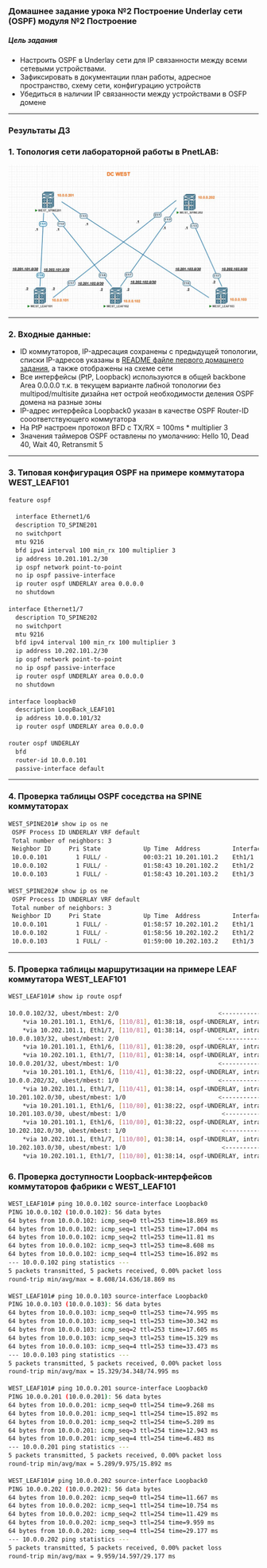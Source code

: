 ### Домашнее задание урока №2  Построение Underlay сети (OSPF) модуля №2 Построение

##### Цель задания
- Настроить OSPF в Underlay сети для IP связанности между всеми сетевыми устройствами.
- Зафиксировать в документации план работы, адресное пространство, схему сети, конфигурацию устройств
- Убедиться в наличии IP связанности между устройствами в OSFP домене


---

### Результаты ДЗ

### **1. Топология сети лабораторной работы в PnetLAB**:

 [<img src="WEST_DC_topology_for_OSPF_1.JPG">](https://github.com/R0gerWilco/OTUS_DC/blob/main/Homework/Module2/Lesson02/WEST_DC_topology_for_OSPF_1.JPG)

---

### **2. Входные данные**:
- ID коммутаторов, IP-адресация сохранены с предыдущей топологии, списки IP-адресов указаны в [README файле первого домашнего задания](https://github.com/R0gerWilco/OTUS_DC/blob/main/Homework/Module1/Lesson03/README.md), а также отображены на схеме сети 
- Все интерфейсы (PtP, Loopback) используются в общей backbone Area 0.0.0.0 т.к. в текущем варианте лабной топологии без multipod/multisite дизайна нет острой необходимости деления OSPF домена на разные зоны 
- IP-адрес интерфейса Loopback0 указан в качестве OSPF Router-ID сооответствующего коммутатора
- На PtP настроен протокол BFD с TX/RX = 100ms * multiplier 3
- Значения таймеров OSPF оставлены по умолачнию: Hello 10, Dead 40, Wait 40, Retransmit 5


---
### **3. Типовая конфигурация OSPF на примере коммутатора WEST_LEAF101**
```bash
feature ospf

  interface Ethernet1/6
  description TO_SPINE201
  no switchport
  mtu 9216
  bfd ipv4 interval 100 min_rx 100 multiplier 3
  ip address 10.201.101.2/30
  ip ospf network point-to-point
  no ip ospf passive-interface
  ip router ospf UNDERLAY area 0.0.0.0
  no shutdown

interface Ethernet1/7
  description TO_SPINE202
  no switchport
  mtu 9216
  bfd ipv4 interval 100 min_rx 100 multiplier 3
  ip address 10.202.101.2/30
  ip ospf network point-to-point
  no ip ospf passive-interface
  ip router ospf UNDERLAY area 0.0.0.0
  no shutdown

interface loopback0
  description LoopBack_LEAF101
  ip address 10.0.0.101/32
  ip router ospf UNDERLAY area 0.0.0.0

router ospf UNDERLAY
  bfd
  router-id 10.0.0.101
  passive-interface default
```
---

### **4. Проверка таблицы OSPF соседства на SPINE коммутаторах**
```bash
WEST_SPINE201# show ip os ne
 OSPF Process ID UNDERLAY VRF default
 Total number of neighbors: 3
 Neighbor ID     Pri State            Up Time  Address         Interface
 10.0.0.101        1 FULL/ -          00:03:21 10.201.101.2    Eth1/1     <----------------------- LEAF 101   
 10.0.0.102        1 FULL/ -          01:58:43 10.201.102.2    Eth1/2     <----------------------- LEAF 102
 10.0.0.103        1 FULL/ -          01:58:43 10.201.103.2    Eth1/3     <----------------------- LEAF 103

WEST_SPINE202# show ip os ne
 OSPF Process ID UNDERLAY VRF default
 Total number of neighbors: 3
 Neighbor ID     Pri State            Up Time  Address         Interface
 10.0.0.101        1 FULL/ -          01:58:57 10.202.101.2    Eth1/1     <----------------------- LEAF 101
 10.0.0.102        1 FULL/ -          01:58:56 10.202.102.2    Eth1/2     <----------------------- LEAF 102
 10.0.0.103        1 FULL/ -          01:59:00 10.202.103.2    Eth1/3     <----------------------- LEAF 103
```

---

### **5. Проверка таблицы маршрутизации на примере LEAF коммутатора WEST_LEAF101**
```bash
WEST_LEAF101# show ip route ospf

10.0.0.102/32, ubest/mbest: 2/0                            <-----------------------Loopback LEAF 102 via SPINE 201 & SPINE 202 
    *via 10.201.101.1, Eth1/6, [110/81], 01:38:18, ospf-UNDERLAY, intra
    *via 10.202.101.1, Eth1/7, [110/81], 01:38:14, ospf-UNDERLAY, intra
10.0.0.103/32, ubest/mbest: 2/0                            <-----------------------Loopback LEAF 103 via SPINE 201 & SPINE 202
    *via 10.201.101.1, Eth1/6, [110/81], 01:38:20, ospf-UNDERLAY, intra
    *via 10.202.101.1, Eth1/7, [110/81], 01:38:14, ospf-UNDERLAY, intra
10.0.0.201/32, ubest/mbest: 1/0                            <-----------------------Loopback SPINE 201 via SPINE 201
    *via 10.201.101.1, Eth1/6, [110/41], 01:38:22, ospf-UNDERLAY, intra
10.0.0.202/32, ubest/mbest: 1/0                            <-----------------------Loopback SPINE 202 via SPINE 202 
    *via 10.202.101.1, Eth1/7, [110/41], 01:38:14, ospf-UNDERLAY, intra
10.201.102.0/30, ubest/mbest: 1/0                          <-----------------------PtP LEAF 102 - SPINE 201 via SPINE 201
    *via 10.201.101.1, Eth1/6, [110/80], 01:38:22, ospf-UNDERLAY, intra
10.201.103.0/30, ubest/mbest: 1/0                           <-----------------------PtP LEAF 103 - SPINE 201 via SPINE 201
    *via 10.201.101.1, Eth1/6, [110/80], 01:38:22, ospf-UNDERLAY, intra
10.202.102.0/30, ubest/mbest: 1/0                           <-----------------------PtP LEAF 102 - SPINE 202 via SPINE 202
    *via 10.202.101.1, Eth1/7, [110/80], 01:38:14, ospf-UNDERLAY, intra
10.202.103.0/30, ubest/mbest: 1/0                           <-----------------------PtP LEAF 103 - SPINE 202 via SPINE 202
    *via 10.202.101.1, Eth1/7, [110/80], 01:38:14, ospf-UNDERLAY, intra
```

### **6. Проверка доступности Loopback-интерфейсов коммутаторов фабрики с WEST_LEAF101**
```bash
WEST_LEAF101# ping 10.0.0.102 source-interface Loopback0                  <-----------------------Loopback LEAF 102
PING 10.0.0.102 (10.0.0.102): 56 data bytes
64 bytes from 10.0.0.102: icmp_seq=0 ttl=253 time=18.869 ms
64 bytes from 10.0.0.102: icmp_seq=1 ttl=253 time=17.004 ms
64 bytes from 10.0.0.102: icmp_seq=2 ttl=253 time=11.81 ms
64 bytes from 10.0.0.102: icmp_seq=3 ttl=253 time=8.608 ms
64 bytes from 10.0.0.102: icmp_seq=4 ttl=253 time=16.892 ms
--- 10.0.0.102 ping statistics ---
5 packets transmitted, 5 packets received, 0.00% packet loss
round-trip min/avg/max = 8.608/14.636/18.869 ms

WEST_LEAF101# ping 10.0.0.103 source-interface Loopback0                   <-----------------------Loopback LEAF 103
PING 10.0.0.103 (10.0.0.103): 56 data bytes
64 bytes from 10.0.0.103: icmp_seq=0 ttl=253 time=74.995 ms
64 bytes from 10.0.0.103: icmp_seq=1 ttl=253 time=30.342 ms
64 bytes from 10.0.0.103: icmp_seq=2 ttl=253 time=17.605 ms
64 bytes from 10.0.0.103: icmp_seq=3 ttl=253 time=15.329 ms
64 bytes from 10.0.0.103: icmp_seq=4 ttl=253 time=33.473 ms
--- 10.0.0.103 ping statistics ---
5 packets transmitted, 5 packets received, 0.00% packet loss
round-trip min/avg/max = 15.329/34.348/74.995 ms

WEST_LEAF101# ping 10.0.0.201 source-interface Loopback0                   <-----------------------Loopback SPINE 201
PING 10.0.0.201 (10.0.0.201): 56 data bytes
64 bytes from 10.0.0.201: icmp_seq=0 ttl=254 time=9.268 ms
64 bytes from 10.0.0.201: icmp_seq=1 ttl=254 time=15.892 ms
64 bytes from 10.0.0.201: icmp_seq=2 ttl=254 time=5.289 ms
64 bytes from 10.0.0.201: icmp_seq=3 ttl=254 time=12.943 ms
64 bytes from 10.0.0.201: icmp_seq=4 ttl=254 time=6.483 ms
--- 10.0.0.201 ping statistics ---
5 packets transmitted, 5 packets received, 0.00% packet loss
round-trip min/avg/max = 5.289/9.975/15.892 ms

WEST_LEAF101# ping 10.0.0.202 source-interface Loopback0                   <-----------------------Loopback SPINE 202
PING 10.0.0.202 (10.0.0.202): 56 data bytes
64 bytes from 10.0.0.202: icmp_seq=0 ttl=254 time=11.667 ms
64 bytes from 10.0.0.202: icmp_seq=1 ttl=254 time=10.754 ms
64 bytes from 10.0.0.202: icmp_seq=2 ttl=254 time=11.429 ms
64 bytes from 10.0.0.202: icmp_seq=3 ttl=254 time=9.959 ms
64 bytes from 10.0.0.202: icmp_seq=4 ttl=254 time=29.177 ms
--- 10.0.0.202 ping statistics ---
5 packets transmitted, 5 packets received, 0.00% packet loss
round-trip min/avg/max = 9.959/14.597/29.177 ms
```

